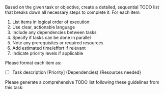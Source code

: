 Based on the given task or objective, create a detailed, sequential TODO list that breaks down all necessary steps to complete it. For each item:

1. List items in logical order of execution
2. Use clear, actionable language
3. Include any dependencies between tasks
4. Specify if tasks can be done in parallel
5. Note any prerequisites or required resources
6. Add estimated time/effort if relevant
7. Indicate priority levels if applicable

Please format each item as:
- [ ] Task description [Priority] (Dependencies) {Resources needed}

Please generate a comprehensive TODO list following these guidelines from this task: 
